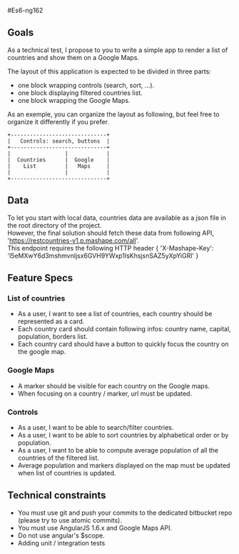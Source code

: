 #Es6-ng162


## Goals

As a technical test, I propose to you to write a simple app to render a list of countries and show them on a Google Maps.

The layout of this application is expected to be divided in three parts:

* one block wrapping controls (search, sort, ...).
* one block displaying filtered countries list.
* one block wrapping the Google Maps.

As an exemple, you can organize the layout as following, but feel free to organize it differently if you prefer.

```
+------------------------------+
|   Controls: search, buttons  |
+------------------------------+
|                 |            |
|  Countries      |  Google    |
|    List         |   Maps     |
|                 |            |
+------------------------------+
```

## Data

To let you start with local data, countries data are available as a json file in the root directory of the project.  
However, the final solution should fetch these data from following API, 'https://restcountries-v1.p.mashape.com/all'.  
This endpoint requires the following HTTP header { 'X-Mashape-Key': 'l5eMXwY6d3mshmvnljsx6GVH9YWxp1IsKhsjsnSAZ5yXpYiGRl' }  

## Feature Specs

### List of countries

* As a user, I want to see a list of countries, each country should be represented as a card.
* Each country card should contain following infos: country name, capital, population, borders list.
* Each country card should have a button to quickly focus the country on the google map.

### Google Maps

* A marker should be visible for each country on the Google maps.
* When focusing on a country / marker, url must be updated.

### Controls

* As a user, I want to be able to search/filter countries.
* As a user, I want to be able to sort countries by alphabetical order or by population.
* As a user, I want to be able to compute average population of all the countries of the filtered list.
* Average population and markers displayed on the map must be updated when list of countries is updated.

## Technical constraints

* You must use git and push your commits to the dedicated bitbucket repo (please try to use atomic commits).  
* You must use AngularJS 1.6.x and Google Maps API.  
* Do not use angular's $scope.  
* Adding unit / integration tests
